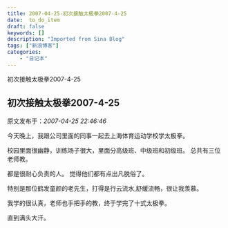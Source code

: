 ```yaml
---
title: 2007-04-25-初次接触太极拳2007-4-25
date:  to_do_item
draft: false
keywords: []
description: "Imported from Sina Blog"
tags: ["新浪博客"]
categories: 
    - "日记本"
---
```

初次接触太极拳2007-4-25
## 初次接触太极拳2007-4-25

 原文发布于：*2007-04-25 22:46:46*

  
今天晚上，我跟公司里面的同事一起去上海体育运动学校学太极拳。

校园里面很幽静，训练场子很大，里面分高级班、中级班和初级班。 总共有三位老师教。

都是很耐心负责的人。 觉得他们都有点出凡脱俗了。

特别是那位鹤发童颜的老先生，打得是行云流水,舒缓流畅，很让我羡慕。

我学的很认真，老师也手把手的教，终于学完了十式太极拳。

直到满头大汗。


